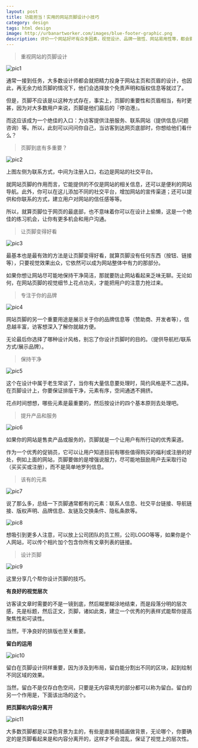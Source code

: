 ```yaml
---
layout: post
title: 功能担当！实用的网站页脚设计小技巧
category: design
tags: html design
image: http://urbanartworker.com/images/blue-footer-graphic.png
description: 评价一个网站好坏有众多因素，视觉设计、品牌一致性、网站易用性等，都会影响到访客的情绪，而今天我们要介绍的这个，是不起眼的网站页脚，然而正是这个很多设计师都忽略的部分，在网站中却有着至关重要的功能担当。今天不仅聊它的作用，也分享几个页脚设计技巧，来收！
---
```


>重视网站的页脚设计

![pic1](http://upload.chinaz.com/2015/1030/1446171551761.jpg)

通常一接到任务，大多数设计师都会就把精力投身于网站主页和页眉的设计，也因此，再无余力给页脚的情况下，他们会选择放个免责声明和版权信息等就过了。

但是，页脚不应该是以这种方式存在，事实上，页脚的重要性和页眉相当，有时更甚，因为对大多数用户来说，页脚是他们最后的『停泊港』。

而这应该成为一个绝佳的入口：为访客提供注册服务、联系网站（提供信息/问题咨询）等。所以，此刻可以问问你自己，当访客到达网页底部时，你想给他们看什么？

>页脚到底有多重要？

![pic2](http://upload.chinaz.com/2015/1030/1446171551408.jpg)

上图左侧为联系方式，中间为注册入口，右边是网站的社交平台。

就网站页脚的作用而言，它能提供的不仅是网站的相关信息，还可以是便利的网站导航。此外，你可以在这儿添加不同的社交平台，增加网站的宣传渠道；还可以提供和你联系的方式，建立用户对网站的信任感等等。

所以，就算页脚位于网页的最底部，也不意味着你可以在设计上偷懒，这是一个绝佳的练习机会，让你有更多机会和用户沟通。

>让页脚变得好看

![pic3](http://upload.chinaz.com/2015/1030/1446171551969.jpg)

最基本也是最有效的方法是让页脚变得好看，就算页脚没有任何东西（按钮、链接等），只要视觉效果出众，它依然可以成为网站整体中有力的那部分。

如果你想让网站尽可能地保持干净简洁，那就要防止网站看起来乏味无聊。无论如何，在网站页脚的视觉细节上花点功夫，才能把用户的注意力抢过来。

>专注于你的品牌

![pic4](http://upload.chinaz.com/2015/1030/1446171551961.jpg)

网站页脚的另一个重要用途是展示关于你的品牌信息等（赞助商、开发者等），信息越丰富，访客想深入了解你就越方便。

无论最后你选择了哪种设计风格，别忘了你设计页脚时的目的。（提供导航栏/联系方式/展示品牌）。

>保持干净

![pic5](http://upload.chinaz.com/2015/1030/1446171551256.jpg)

这个在设计中属于老生常谈了，当你有大量信息要处理时，简约风格是不二选择。在页脚设计上，你要保证排版干净，元素有序，空间通透不拥挤。

花点时间想想，哪些元素是最重要的，然后按设计的四个基本原则去处理吧。

>提升产品和服务

![pic6](http://upload.chinaz.com/2015/1030/1446171551926.jpg)

如果你的网站是售卖产品或服务的，页脚就是一个让用户有所行动的优秀渠道。

作为一个优秀的促销员，它可以让用户知道目前有哪些值得购买的福利或注册的好处，例如上面的网站，页脚要做的是增强说服力，尽可能地鼓励用户去采取行动（买买买或注册），而不是简单地罗列信息。

>该有的元素

![pic7](http://upload.chinaz.com/2015/1030/1446171551358.jpg)

说了那么多，总结一下页脚通常都有的元素：联系人信息、社交平台链接、导航链接、版权声明、品牌信息、友链及交换条件、隐私条款等。

![pic8](http://upload.chinaz.com/2015/1030/1446171551100.jpg)

想吸引到更多人注意，可以放上公司团队的员工照，公司LOGO等等，如果你是个人网站，可以传个相片加个包含你所有文章列表的链接。

>设计页脚

![pic9](http://upload.chinaz.com/2015/1030/1446171551297.jpg)

这里分享几个帮你设计页脚的技巧。

**有良好的视觉层次**

访客读文章时需要的不是一镜到底，然后糊里糊涂地结束，而是段落分明的层次感，先是标题，然后正文，页脚，诸如此类，建立一个优秀的列表样式能帮你提高聚焦性和可读性。

当然，干净良好的排版也至关重要。

**留白的运用**

![pic10](http://upload.chinaz.com/2015/1030/1446171551116.jpg)

留白在页脚设计同样重要，因为涉及到布局，留白能分割出不同的区块，起到绘制不同区域的效果。

当然，留白不是仅存白色空间，只要是无内容填充的部分都可以称为留白。留白的另一个作用是，下面该出场的这个。

**把页脚和内容分离开**

![pic11](http://upload.chinaz.com/2015/1030/1446171551810.jpg)

大多数页脚都是以深色背景为主的，有些是直接用插画做背景，无论哪个，你要确定的是页脚看起来是和内容分离开的，这样才不会混乱，保证了视觉上的层次性。
